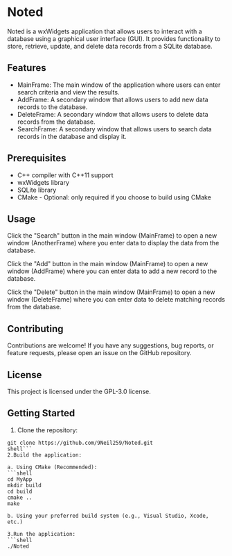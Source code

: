 # Noted
Noted is a wxWidgets application that allows users to interact with a database using a graphical user interface (GUI). It provides functionality to store, retrieve, update, and delete data records from a SQLite database.

## Features

- MainFrame: The main window of the application where users can enter search criteria and view the results.
- AddFrame: A secondary window that allows users to add new data records to the database.
- DeleteFrame: A secondary window that allows users to delete data records from the database.
- SearchFrame: A secondary window that allows users to search data records in the database and display it.

## Prerequisites

- C++ compiler with C++11 support
- wxWidgets library 
- SQLite library 
- CMake  - Optional: only required if you choose to build using CMake

## Usage
 Click the "Search" button in the main window (MainFrame) to open a new window (AnotherFrame) where you enter data to display the data from the database.

Click the "Add" button in the main window (MainFrame) to open a new window (AddFrame) where you can enter data to add a new record to the database.

Click the "Delete" button in the main window (MainFrame) to open a new window (DeleteFrame) where you can enter data to delete matching records from the database.

## Contributing
Contributions are welcome! If you have any suggestions, bug reports, or feature requests, please open an issue on the GitHub repository.

## License
This project is licensed under the GPL-3.0 license.


## Getting Started

1. Clone the repository:

```shell
git clone https://github.com/9Neil259/Noted.git
shell```
2.Build the application:

a. Using CMake (Recommended):
```shell
cd MyApp
mkdir build
cd build
cmake ..
make

b. Using your preferred build system (e.g., Visual Studio, Xcode, etc.)

3.Run the application:
```shell
./Noted

